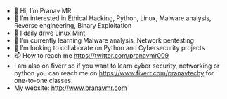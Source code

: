- 👋 Hi, I’m Pranav MR
- 👀 I’m interested in Ethical Hacking, Python, Linux, Malware analysis, Reverse engineering,     Binary Exploitation
- 🐧 I daily drive Linux Mint
- 🌱 I’m currently learning Malware analysis, Network pentesting
- 💞️ I’m looking to collaborate on Python and Cybersecurity projects
- 📫 How to reach me https://twitter.com/pranavmr009
- I am also on fiverr so if you want to learn cyber security, networking or python you can reach me on
https://www.fiverr.com/pranavtechy for one-to-one classes.
- My website: http://www.pranavmr.com

<!---
Pranavmr009/Pranavmr009 is a ✨ special ✨ repository because its `README.md` (this file) appears on your GitHub profile.
You can click the Preview link to take a look at your changes.
--->
